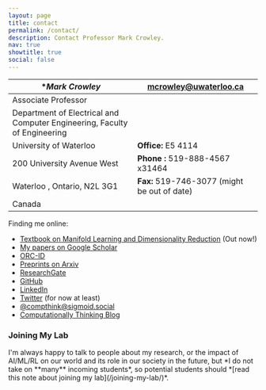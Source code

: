 ```yaml
---
layout: page
title: contact
permalink: /contact/
description: Contact Professor Mark Crowley.
nav: true
showtitle: true
social: false
---
```


| **Mark Crowley*                                              | mcrowley@uwaterloo.ca                        |
| ------------------------------------------------------------ | -------------------------------------------- |
| Associate Professor                                          |                                              |
| Department of Electrical and Computer Engineering,  Faculty of Engineering |                                              |
| University of Waterloo                                       | **Office:** E5 4114                          |
| 200 University Avenue West                                   | **Phone :** 519-888-4567 x31464              |
| Waterloo , Ontario, N2L 3G1                                  | **Fax:** 519-746-3077 (might be out of date) |
| Canada                                                       |                                              |

Finding me online:

<ul>
	  <li><a href="https://www.amazon.ca/Elements-Dimensionality-Reduction-Manifold-Learning/dp/3031106016/ref=sr_1_1?keywords=9783031106019&linkCode=qs&qid=1659572815&returnFromLogin=1&s=books&sr=1-1" target="_blank" title="Textbook"><i class="fas fa-book"></i>Textbook on Manifold Learning and Dimensionality Reduction</a> (Out now!)
    <li><a href="https://scholar.google.com/citations?user={{ site.scholar_userid }}" target="_blank" title="Google Scholar"><i class="ai ai-google-scholar"></i>My papers on Google Scholar</a>
    <li><a href="https://orcid.org/{{ site.orcid_id }}" target="_blank" title="ORCID"><i class="ai ai-orcid"></i>ORC-ID</a>
    <li><a href="{{ site.arxiv_url }}" target="_blank" title="Arxiv"><i class="ai ai-arxiv"></i>Preprints on Arxiv</a>
    <li><a href="https://www.researchgate.net/profile/{{site.research_gate_profile}}/" target="_blank" title="ResearchGate"><i class="ai ai-researchgate"></i>ResearchGate</a>
    <li><a href="https://github.com/{{ site.github_username }}" target="_blank" title="GitHub"><i class="fab fa-github"></i>GitHub</a>
    <li><a href="https://www.linkedin.com/in/{{ site.linkedin_username }}" target="_blank" title="LinkedIn"><i class="fab fa-linkedin"></i>LinkedIn</a>
    <li><a href="https://twitter.com/{{ site.twitter_username }}" target="_blank" title="Twitter"><i class="fab fa-twitter"></i>Twitter</a> (for now at least)
    <li><a href="{{ site.mastodon_url }}" target="_blank" title="Mastodon"><i class="fab fa-mastodon"></i>@compthink@sigmoid.social</a>
    <li><a href="{{ site.blog_url }}" target="_blank" title="Computationally Thinking Blog"><i class="fas fa-pen-nib"></i>Computationally Thinking Blog</a>
</ul>




<h3> Joining My Lab</h3>
I'm always happy to talk to people about my research, or the impact of AI/ML/RL on our world and its role in our society in the future, but *I do not take on **many** incoming students*, so potential students should *[read this note about joining my lab](/joining-my-lab/)*.

